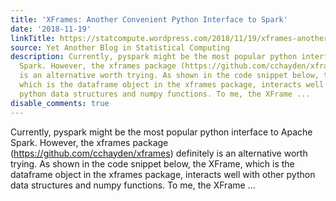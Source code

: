 ```yaml
---
title: 'XFrames: Another Convenient Python Interface to Spark'
date: '2018-11-19'
linkTitle: https://statcompute.wordpress.com/2018/11/19/xframes-another-convenient-python-interface-to-spark/
source: Yet Another Blog in Statistical Computing
description: Currently, pyspark might be the most popular python interface to Apache
  Spark. However, the xframes package (https://github.com/cchayden/xframes) definitely
  is an alternative worth trying. As shown in the code snippet below, the XFrame,
  which is the dataframe object in the xframes package, interacts well with other
  python data structures and numpy functions. To me, the XFrame ...
disable_comments: true
---
```

Currently, pyspark might be the most popular python interface to Apache Spark. However, the xframes package (https://github.com/cchayden/xframes) definitely is an alternative worth trying. As shown in the code snippet below, the XFrame, which is the dataframe object in the xframes package, interacts well with other python data structures and numpy functions. To me, the XFrame ...